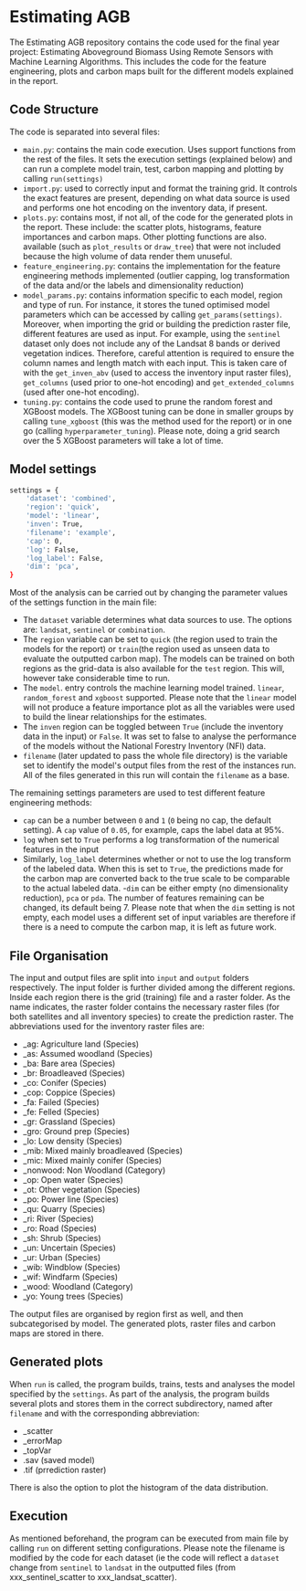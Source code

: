 # Estimating AGB

The Estimating AGB repository contains the code used for the final year project: Estimating Aboveground Biomass Using Remote Sensors with Machine Learning Algorithms. This includes the code for the feature engineering, plots and carbon maps built for the different models explained in the report.

## Code Structure
The code is separated into several files:
- `main.py`:  contains the main code execution. Uses support functions from the rest of the files. It sets the execution settings (explained below) and can run a complete model train, test, carbon mapping and plotting by calling `run(settings)`
- `import.py`: used to correctly input and format the training grid. It controls the exact features are present, depending on what data source is used and performs one hot encoding on the inventory data, if present.
- `plots.py`: contains most, if not all, of the code for the generated plots in the report. These include: the scatter plots, histograms, feature importances and carbon maps. Other plotting functions are also. available (such as `plot_results` or `draw_tree`) that were not included because the high volume of data render them unuseful.
- `feature_engineering.py`: contains the implementation for the feature engineering methods implemented (outlier capping,  log transformation of the data and/or the labels and dimensionality reduction)
- `model_params.py`: contains information specific to each model, region and type of run. For instance, it stores the tuned optimised model parameters which can be accessed by calling `get_params(settings)`.  Moreover, when importing the grid or building the prediction raster file, different features are used as input. For example, using the `sentinel` dataset only does not include any of the Landsat 8 bands or derived vegetation indices. Therefore, careful attention is required to ensure the column names and length match with each input. This is taken care of with the `get_inven_abv` (used to access the inventory input raster files), `get_columns` (used prior to one-hot encoding) and `get_extended_columns` (used after one-hot encoding).
- `tuning.py`: contains the code used to prune the random forest and XGBoost models. The XGBoost tuning can be done in smaller groups by calling `tune_xgboost` (this was the method used for the report) or in one go (calling `hyperparameter_tuning`). Please note, doing a grid search over the 5 XGBoost parameters will take a lot of time.
## Model settings

```bash
settings = {
    'dataset': 'combined',
    'region': 'quick',
    'model': 'linear',
    'inven': True,
    'filename': 'example',
    'cap': 0,
    'log': False,
    'log_label': False,
    'dim': 'pca',   
}
```


Most of the analysis can be carried out by changing the parameter values of the settings function in the main file:

- The `dataset` variable determines what data sources to use. The options are: `landsat`, `sentinel` or `combination`.
- The `region` variable can be set to `quick` (the region used to train the models for the report) or `train`(the region used as unseen data to evaluate the outputted carbon map). The models can be trained on both regions as the grid-data is also available for the `test` region. This will, however take considerable time to run.
-  The `model`. entry controls the machine learning model trained. `linear`, `random_forest` and `xgboost` supported. Please note that the `linear` model will not produce a feature importance plot as all the variables were used to build the linear relationships for the estimates.
- The `inven` region can be toggled between `True` (include the inventory data in the input) or `False`. It was set to false to analyse the performance of the models without the National Forestry Inventory (NFI) data.
- `filename` (later updated to pass the whole file directory) is the variable set to identify the model's output files from the rest of the instances run.  All of the files generated in this run will contain the `filename` as a base.

The remaining settings parameters are used to test different feature engineering methods:
- `cap` can be a number between `0` and `1` (`0` being no cap, the default setting). A `cap` value of `0.05`, for example, caps the label data at 95%.
-  `log` when set to `True` performs a log transformation of the numerical features in the input
- Similarly, `log_label` determines whether or not to use the log transform of the labeled data. When this is set to `True`, the predictions made for the carbon map are converted back to the true scale to be comparable to the actual labeled data.
-`dim` can be either empty (no dimensionality reduction), `pca` or `pda`. The number of features remaining can be changed, its default being 7.
Please note that when the `dim` setting is not empty, each model uses a different set of input variables are therefore if there is a need to compute the carbon map, it is left as future work.

## File Organisation
The input and output files are split into `input` and `output` folders respectively. The input folder is further divided among the different regions. Inside each region there is the grid (training) file and a raster folder. As the name indicates, the raster folder contains the necessary raster files (for both satellites and all inventory species) to create the prediction raster. The abbreviations used for the inventory raster files are:
- _ag: Agriculture land (Species)
- _as: Assumed woodland (Species)
- _ba: Bare area (Species)
- _br: Broadleaved (Species)
- _co: Conifer (Species)
- _cop: Coppice (Species)
- _fa: Failed (Species)
- _fe: Felled (Species)
- _gr: Grassland (Species)
- _gro: Ground prep (Species)
- _lo: Low density (Species)
- _mib: Mixed mainly broadleaved (Species)
- _mic: Mixed mainly conifer (Species)
- _nonwood: Non Woodland (Category)
- _op: Open water (Species)
- _ot: Other vegetation (Species)
- _po: Power line (Species)
- _qu: Quarry (Species)
- _ri: River (Species)
- _ro: Road (Species)
- _sh: Shrub (Species)
- _un: Uncertain (Species)
- _ur: Urban (Species)
- _wib: Windblow (Species)
- _wif: Windfarm (Species)
- _wood: Woodland (Category)
- _yo: Young trees (Species)

The output files are organised by region first as well, and then subcategorised by model. The generated plots, raster files and carbon maps are stored in there.

## Generated plots
When `run` is called, the program builds, trains, tests and analyses the model specified by the `settings`. As part of the analysis, the program builds several plots and stores them in the correct subdirectory, named after `filename` and with the corresponding abbreviation:
- _scatter
- _errorMap
- _topVar
- .sav (saved model)
- .tif (prrediction raster)

There is also the option to plot the histogram of the data distribution.


## Execution
As mentioned beforehand, the program can be executed from main file by calling `run` on different setting configurations. Please note the filename is modified by the code for each dataset (ie the code will reflect a  `dataset` change from `sentinel` to `landsat` in the outputted files (from xxx_sentinel_scatter to xxx_landsat_scatter).
